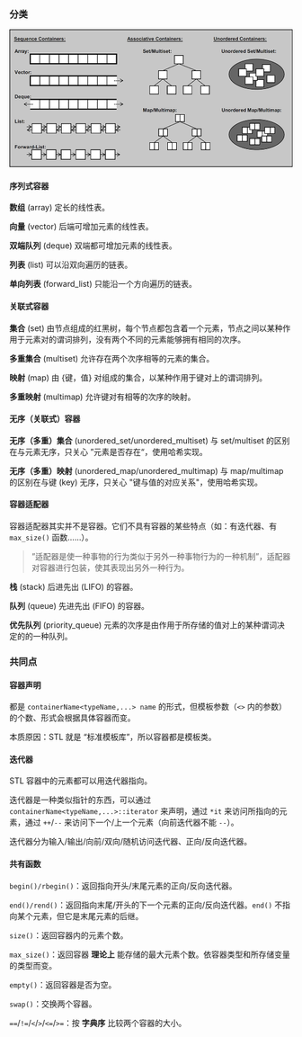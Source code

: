 ### 分类

![](images/container1.png)

#### 序列式容器

 **数组** (array) 定长的线性表。

 **向量** (vector) 后端可增加元素的线性表。

 **双端队列** (deque) 双端都可增加元素的线性表。

 **列表** (list) 可以沿双向遍历的链表。

 **单向列表** (forward_list) 只能沿一个方向遍历的链表。

#### 关联式容器

 **集合** (set) 由节点组成的红黑树，每个节点都包含着一个元素，节点之间以某种作用于元素对的谓词排列，没有两个不同的元素能够拥有相同的次序。

 **多重集合** (multiset) 允许存在两个次序相等的元素的集合。

 **映射** (map) 由 {键，值} 对组成的集合，以某种作用于键对上的谓词排列。

 **多重映射** (multimap) 允许键对有相等的次序的映射。

#### 无序（关联式）容器

**无序（多重）集合** (unordered_set/unordered_multiset) 与 set/multiset 的区别在与元素无序，只关心 ”元素是否存在“，使用哈希实现。

**无序（多重）映射** (unordered_map/unordered_multimap) 与 map/multimap 的区别在与键 (key) 无序，只关心 "键与值的对应关系"，使用哈希实现。

#### 容器适配器

 容器适配器其实并不是容器。它们不具有容器的某些特点（如：有迭代器、有 `max_size()` 函数……）。

>  ”适配器是使一种事物的行为类似于另外一种事物行为的一种机制”，适配器对容器进行包装，使其表现出另外一种行为。

 **栈** (stack) 后进先出 (LIFO) 的容器。

 **队列** (queue) 先进先出 (FIFO) 的容器。

 **优先队列** (priority_queue) 元素的次序是由作用于所存储的值对上的某种谓词决定的的一种队列。

### 共同点

#### 容器声明

都是 `containerName<typeName,...> name`  的形式，但模板参数（`<>` 内的参数）的个数、形式会根据具体容器而变。

本质原因：STL 就是 “标准模板库”，所以容器都是模板类。

#### 迭代器

STL 容器中的元素都可以用迭代器指向。

迭代器是一种类似指针的东西，可以通过 `containerName<typeName,...>::iterator` 来声明，通过 `*it` 来访问所指向的元素，通过 `++`/`--` 来访问下一个/上一个元素（向前迭代器不能 `--`）。

迭代器分为输入/输出/向前/双向/随机访问迭代器、正向/反向迭代器。

#### 共有函数

`begin()/rbegin()`：返回指向开头/末尾元素的正向/反向迭代器。

`end()/rend()`：返回指向末尾/开头的下一个元素的正向/反向迭代器。`end()` 不指向某个元素，但它是末尾元素的后继。

`size()`：返回容器内的元素个数。

`max_size()`：返回容器 **理论上** 能存储的最大元素个数。依容器类型和所存储变量的类型而变。

`empty()`：返回容器是否为空。

`swap()`：交换两个容器。

`==`/`!=`/`<`/`>`/`<=`/`>=`：按 **字典序** 比较两个容器的大小。